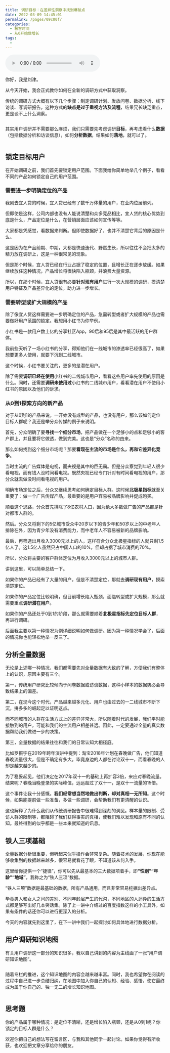 ```yaml
---
title: 调研目标：在差异性洞察中找到爆破点
date: 2022-03-09 14:45:01
permalink: /pages/09c00f/
categories:
  - 极客时间
  - 从0开始做增长
tags:
  - 
---
```

<audio title="09.调研目标：在差异性洞察中找到爆破点" src="https://static001.geekbang.org/resource/audio/b5/38/b542d7f489bd20253a7b3869c5682c38.mp3" controls="controls"></audio> 
<p>你好，我是刘津。</p><p>从今天开始，我会正式教你如何在全新的调研方式中获取洞察。</p><p>传统的调研方式大概有以下几个步骤：制定调研计划、发放问卷、数据分析、线下访谈、写调研报告。这种方式的<strong>缺点是过于重视方法及流程</strong>，结果冗长缺乏重点，更是谈不上什么洞察。</p><p><img src="https://static001.geekbang.org/resource/image/4d/6a/4d3f7272b87b7501afe84f966529b26a.jpg" alt=""></p><p>其实用户调研并不需要那么麻烦，我们只需要先考虑调研<strong>目标</strong>，再考虑看什么<strong>数据</strong>（包括数据分析和访谈信息），如何<strong>分析数据</strong>，结果如何<strong>落地</strong>，就可以了。</p><p><img src="https://static001.geekbang.org/resource/image/05/86/05119ef3b9ca78492923f54b0c966386.jpg" alt=""></p><h2>锁定目标用户</h2><p>在开始调研之前，我们首先要锁定用户范围。下面我给你简单地举几个例子，看看不同的产品如何锁定自己的用户范围。</p><h3>需要进一步明确定位的产品</h3><p>我刚去宜人贷的时候，宜人贷已经有了数千万体量的用户，在业内位居前列。</p><p>但即使是这样，公司内部也没有人能说清楚和众多竞品相比，宜人贷的核心优势到底是什么，产品定位是什么，在营销层面应该如何宣传等等。</p><p>大家都是凭感觉，看数据来判断。但即使数据好了，也并不清楚它背后的原因是什么。</p><p>这是因为在产品前期、中期，大都是快速迭代、野蛮生长，所以往往不会把太多的精力放在调研上，这是一种很常见的现象。</p><p>但是那个时候，宜人贷已经在行业占据了稳定的位置，且增长正在逐步放缓。如果继续放任这种情况，产品增长将很快陷入瓶颈，并浪费大量资源。</p><!-- [[[read_end]]] --><p>所以，在那个时候，宜人贷很有必要<strong>针对现有用户</strong>进行一次大规模的调研，摸清楚用户特征及产品差异化的定位，助力进一步增长。</p><h3>需要转型或扩大规模的产品</h3><p>除了像宜人贷这样需要进一步明确定位的产品，急需转型或者扩大规模的产品也需要做好用户范围的锁定。我想用小红书为你举例。</p><p>小红书是一款用户数上亿的分享社区App，90后和95后是其中最活跃的用户群体。</p><p>我前些天听了一场小红书的分享，得知他们在一线城市的渗透率已经很高了，如果想要更多人使用，就要下沉到二线城市。</p><p>这个时候，小红书要关注的，更多的是潜在用户。</p><p>除了需要<strong>调研已经在使用</strong>小红书的二线城市用户，看看这些用户率先使用的原因是什么。同时，还需要<strong>调研未使用过</strong>小红书的二线城市用户，看看潜在用户不使用小红书的原因以及他们的诉求。</p><h3>从0到1探索方向的新产品</h3><p>对于从0到1的产品来说，一开始没有成型的产品，也没有用户，那么该如何定位目标人群呢？我还是举分众传媒的例子来说明。</p><p>首先，分众明确了要<strong>寻找一个细分市场</strong>，把产品做在一个足够小的点和足够小的客户群上，并且要将它做透，做到完美。这也是“分众”名称的由来。</p><p>那么如何找到这个细分市场呢？那要<strong>看现在主流的市场是什么，再和它差异化竞争</strong>。</p><p>当时主流的广告媒体是电视，而央视是其中的巨无霸。但是分众察觉到年轻人很少看电视，而有钱人没时间看电视。既然央视已经专门针对有时间看电视的用户，那分众就去做没时间看电视的用户。</p><p>明确市场定位之后，分众又继续思考如何确定目标人群。这时候<strong>北极星指标</strong>就至关重要了：做一个广告传媒产品，最重要的是用户容易被品牌影响并促成购买。</p><p>顺着这个思路，分众首先排除了8亿农村人口，因为绝大多数做广告的产品都是针对都市人群的。</p><p>然后。分众又将剩下的5亿城市受众中20岁以下的青少年和50岁以上的中老年人排除在外，因为青少年没有消费能力，而中老年人不容易被新的品牌影响。</p><p>最后，再筛选出月收入3000元以上的人，这样符合分众北极星指标的人就只剩1.5亿人了。这1.5亿人虽然只占中国人口的10%，但却占据了城市消费的70%。</p><p>所以，分众将主要的客户群体定位为月收入3000元以上的城市人群。</p><p>讲到这里，可以简单总结一下。</p><p>如果你的产品已经有了大量的用户，但是不清楚定位，那就去<strong>调研现有用户</strong>，摸索清楚定位。</p><p>如果你的产品定位比较明确，但目前增长陷入瓶颈，面临转型或扩大规模，那么就需要重点<strong>调研潜在用户</strong>。</p><p>如果你的产品还处于0到1的阶段，那么就需要顺着<strong>北极星指标先定位目标人群</strong>，再进行调研。</p><p>后面我主要以第一种情况为例详细说明如何做调研。因为第一种情况学会了，后面的情况你也能轻松地举一反三了。</p><h2>分析全量数据</h2><p>无论是上述哪一种情况，我们都需要先对全量数据有大致的了解，方便我们有整体上的认识，原因主要有三个。</p><p>第一，传统用户研究比较倾向于问卷数据或访谈数据，这种小样本的数据势必会导致结果上的偏差。</p><p>第二，在现今这个时代，产品越来越多元化、用户也由过去的一二线城市不断下沉，拼多多的崛起足以证明这点。</p><p>而不同城市的人群在生活方式上的差异非常大，所以随着时代的发展，我们平时能接触到的用户，可能和我们的主流用户相差甚远。因此，一定要通过全量的真实数据帮助我们做进一步的决策。</p><p>第三，全量数据的结果往往和我们的日常认知大相径庭。</p><p>比如罗振宇在2019年跨年演讲中提到：淘宝2018年计划在春晚做广告，他们知道春晚流量很大，但是不确定有多大。毕竟身边的人都在讨论双十一，而看春晚的人却是越来越少的。</p><p>为了稳妥起见，他们决定在2017年双十一的基础上再扩容3倍，来应对春晚流量。结果呢？春晚当晚登录的实际峰值，远远超过了双十一，是双十一流量的15倍。</p><p>这个事件让我十分感慨。<strong>我们经常想当然地做出判断，却对真相一无所知</strong>。这个时候，如果能提前做一些准备，多做一些调研，会帮助我们有更清醒的认识。</p><p>这也解释了为什么我们从传统调研报告中很难得到深刻的洞见。样本量的限制、受访人群的限制等，都阻碍了我们获得事实的真相，使我们难以发现和原有不同的认知。最终得到的似乎都是一些本来就知道的讯息。</p><h2>铁人三项基础</h2><p>全量数据分析很重要，但听起来似乎操作会非常复杂。随着技术的发展，你现在能够收集到的数据越来越多，很容易就看花了眼，不知道该从何入手。</p><p>这里给你提供一个“捷径”，你可以先从最基本的三大数据项着手，即<strong>“性别”“年龄”“地域”</strong>，我称之为“铁人三项”数据。</p><p>“铁人三项”数据是最基础的数据，所有产品通用，而且非常容易挖掘出差异点。</p><p>毕竟男人和女人之间的差别、不同年龄层产生的代沟，不同地区的人迥异的生活方式都足够写出好几本笑话集。除了上一讲中介绍过的百度指数这样的小工具外，如果有条件的话还你可以进行更深入的分析。</p><p>今天的内容就先到这里了，在下一讲中我们一起探讨如何具体地进行数据分析。</p><h2>用户调研知识地图</h2><p>有关用户调研这一部分的知识很多，我以自己讲到的内容为主线画了一张“用户调研知识地图”。</p><p><img src="https://static001.geekbang.org/resource/image/59/97/592d7ea18830382b23b590ac0789d897.jpg" alt=""></p><p>随着专栏的推进，这个知识地图的内容会越来越丰富。同时，我也希望你在阅读的过程中自己进一步总结归纳，在地图中加入你自己的认知、经验、感悟，使它最终成为属于你自己的、独一无二的增长知识地图。</p><p><img src="https://static001.geekbang.org/resource/image/9a/f0/9a3b48ac77c8182d8cd954c0e48550f0.png" alt=""></p><h2>思考题</h2><p>你的产品属于哪种情况：是定位不清晰，还是增长陷入瓶颈，还是从0到1呢？你锁定的目标人群是什么？</p><p>欢迎你把自己的想法写在留言区，与我和其他同学一起讨论。如果你觉得有所收获，也欢迎把文章分享给你的朋友。</p><p></p>